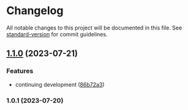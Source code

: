 # Changelog

All notable changes to this project will be documented in this file. See [standard-version](https://github.com/conventional-changelog/standard-version) for commit guidelines.

## [1.1.0](https://github.com/jthawme/ascii-tools/compare/v1.0.1...v1.1.0) (2023-07-21)


### Features

* continuing development ([86b72a3](https://github.com/jthawme/ascii-tools/commit/86b72a36ed5220b175c2fab634c325e3a7bf6862))

### 1.0.1 (2023-07-20)
